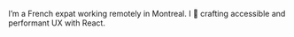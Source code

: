 I’m a French expat working remotely in Montreal. I 💖 crafting accessible and performant UX with React.
